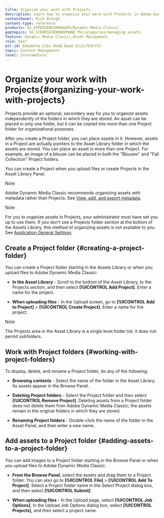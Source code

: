 ```yaml
---
title: Organize your work with Projects
description: Learn how to organize your work with Projects in Adobe Dynamic Media Classic.
contentOwner: Rick Brough
content-type: reference
products: SG_EXPERIENCEMANAGER/Dynamic-Media-Classic
geptopics: SG_SCENESEVENONDEMAND_PK/categories/managing_assets
feature: Dynamic Media Classic,Asset Management
role: User
exl-id: 69aabf4a-21bc-4bd8-8aad-33c2cfb9cf57
topic: Content Management
level: Intermediate
---
```

# Organize your work with Projects{#organizing-your-work-with-projects}

Projects provide an optional, secondary way for you to organize assets independently of the folders in which they are stored. An asset can be placed in only one folder, but it can be copied into more than one Project folder for organizational purposes.

After you create a Project folder, you can place assets in it. However, assets in a Project are actually pointers to the Asset Library folder in which the assets are stored. You can place an asset in more than one Project. For example, an image of a blouse can be placed in both the "Blouses" and "Fall Collection" Project folders.

You can create a Project when you upload files or create Projects in the Asset Library Panel.

>[!NOTE]
>
>Adobe Dynamic Media Classic recommends organizing assets with metadata rather than Projects. See [View, add, and export metadata](viewing-adding-exporting-metadata.md).

>[!NOTE]
>
>For you to organize assets in Projects, your administrator must have set you up to use them. If you don't see a Projects folder section at the bottom of the Assets Library, this method of organizing assets is not available to you. See [Application General Settings](application-setup.md#general-settings).

## Create a Project folder {#creating-a-project-folder}

You can create a Project folder starting in the Assets Library or when you upload files to Adobe Dynamic Media Classic:

* **In the Asset Library** - Scroll to the bottom of the Asset Library, to the Projects section, and then select **[!UICONTROL Add Project]**. Enter a name for the project.

* **When uploading files** - In the Upload screen, go to **[!UICONTROL Add to Project]** > **[!UICONTROL Create Project]**. Enter a name for the project.

>[!NOTE]
>
>The Projects area in the Asset Library is a single level folder list; it does not permit subfolders.

## Work with Project folders {#working-with-project-folders}

To display, delete, and rename a Project folder, do any of the following:

* **Browsing contents** - Select the name of the folder in the Asset Library. Its assets appear in the Browse Panel.

* **Deleting Project folders** - Select the Project folder and then select **[!UICONTROL Remove Project]**. Deleting assets from a Project folder does not delete them from Adobe Dynamic Media Classic; the assets remain in the original folders in which they are stored.

* **Renaming Project folders** - Double-click the name of the folder in the Asset Panel, and then enter a new name.

## Add assets to a Project folder {#adding-assets-to-a-project-folder}

You can add images to a Project folder starting in the Browse Panel or when you upload files to Adobe Dynamic Media Classic:

* **From the Browse Panel**, select the assets and drag them to a Project folder. You can also go to **[!UICONTROL File]** > **[!UICONTROL Add To Project]**. Select a Project folder name in the Select Project dialog box, and then select **[!UICONTROL Submit]**.

* **When uploading files** - In the Upload page, select **[!UICONTROL Job Options]**. In the Upload Job Options dialog box, select **[!UICONTROL Projects]**, and then select a project name.

